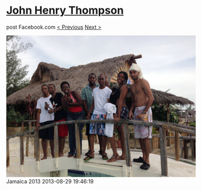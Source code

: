 # [John Henry Thompson](../README.md)
post Facebook.com
[< Previous](2013-08-29-29.md) [Next >](2013-08-29-31.md)

[![](../media/2013-08-29/Jamaica-2041.jpg)](../README.md)
Jamaica 2013
2013-08-29 19:46:19